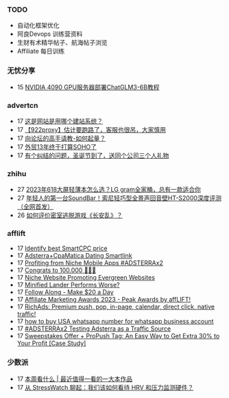 ### TODO
-  自动化框架优化
-  阿良Devops 训练营资料
-  生财有术精华帖子、航海帖子浏览
-  Affiliate 每日训练

### 无忧分享
<!-- ruyo:START -->
-  15 [NVIDIA 4090 GPU服务器部署ChatGLM3-6B教程](https://51.ruyo.net/18538.html)<!-- ruyo:END -->

### advertcn
<!-- advertcn:START -->
-  17 [这是网站是用哪个建站系统？](https://www.advertcn.com/forum.php?mod=viewthread&tid=112966)
-  17 [【922proxy】估计要跑路了，客服也很吊，大家慎用](https://www.advertcn.com/forum.php?mod=viewthread&tid=112965)
-  17 [向论坛的高手请教-如何起量？](https://www.advertcn.com/forum.php?mod=viewthread&tid=112961)
-  17 [外贸13年终于打算SOHO了](https://www.advertcn.com/forum.php?mod=viewthread&tid=112960)
-  17 [有个纠结的问题，圣诞节到了，送同个公司三个人礼物](https://www.advertcn.com/forum.php?mod=viewthread&tid=112959)<!-- advertcn:END -->

### zhihu
<!-- zhihu:START -->
-  27 [2023年618大屏轻薄本怎么选？LG gram全家桶，总有一款适合你](http://zhuanlan.zhihu.com/p/632641888?utm_campaign=rss&utm_medium=rss&utm_source=rss&utm_content=title)
-  27 [年轻人的第一台SoundBar！索尼轻巧型全景声回音壁HT-S2000深度评测（全网首发）](http://zhuanlan.zhihu.com/p/630990296?utm_campaign=rss&utm_medium=rss&utm_source=rss&utm_content=title)
-  26 [如何评价密室逃脱游戏《长安乱》？](http://www.zhihu.com/question/563950552/answer/3045961312?utm_campaign=rss&utm_medium=rss&utm_source=rss&utm_content=title)<!-- zhihu:END -->

### afflift
<!-- afflift:START -->
-  17 [Identify best SmartCPC price](https://afflift.com/f/threads/identify-best-smartcpc-price.12048/)
-  17 [Adsterra+CpaMatica Dating Smartlink](https://afflift.com/f/threads/adsterra-cpamatica-dating-smartlink.12044/)
-  17 [Profiting from Niche Mobile Apps #ADSTERRAx2](https://afflift.com/f/threads/profiting-from-niche-mobile-apps-adsterrax2.12045/)
-  17 [Congrats to 100.000 🎉🎉🎉](https://afflift.com/f/threads/congrats-to-100-000-%F0%9F%8E%89%F0%9F%8E%89%F0%9F%8E%89.12023/)
-  17 [Niche Website Promoting Evergreen Websites](https://afflift.com/f/threads/niche-website-promoting-evergreen-websites.11872/)
-  17 [Minified Lander Performs Worse?](https://afflift.com/f/threads/minified-lander-performs-worse.12026/)
-  17 [Follow Along - Make $20 a Day](https://afflift.com/f/threads/follow-along-make-20-a-day.10149/)
-  17 [Affiliate Marketing Awards 2023 - Peak Awards by affLIFT!](https://afflift.com/f/threads/affiliate-marketing-awards-2023-peak-awards-by-afflift.12031/)
-  17 [RichAds: Premium push, pop, in-page, calendar, direct click, native traffic!](https://afflift.com/f/threads/richads-premium-push-pop-in-page-calendar-direct-click-native-traffic.991/)
-  17 [how to buy USA whatsapp number for whatsapp business account](https://afflift.com/f/threads/how-to-buy-usa-whatsapp-number-for-whatsapp-business-account.10825/)
-  17 [#ADSTERRAx2 Testing Adsterra as a Traffic Source](https://afflift.com/f/threads/adsterrax2-testing-adsterra-as-a-traffic-source.11955/)
-  17 [Sweepstakes Offer + ProPush Tag: An Easy Way to Get Extra 30% to Your Profit [Case Study]](https://afflift.com/f/threads/sweepstakes-offer-propush-tag-an-easy-way-to-get-extra-30-to-your-profit-case-study.12041/)<!-- afflift:END -->

### 少数派
<!-- sspai:START -->
-  17 [本周看什么 | 最近值得一看的一大本作品](https://sspai.com/post/84477)
-  17 [从 StressWatch 聊起：我们该如何看待 HRV 和压力监测硬件？](https://sspai.com/post/84456)<!-- sspai:END -->
